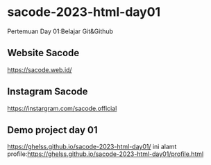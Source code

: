 # sacode-2023-html-day01
Pertemuan Day 01:Belajar Git&amp;Github

## Website Sacode
https://sacode.web.id/

## Instagram Sacode 
https://instargram.com/sacode.official

## Demo project day 01
https://ghelss.github.io/sacode-2023-html-day01/ 
ini alamt profile:https://ghelss.github.io/sacode-2023-html-day01/profile.html

